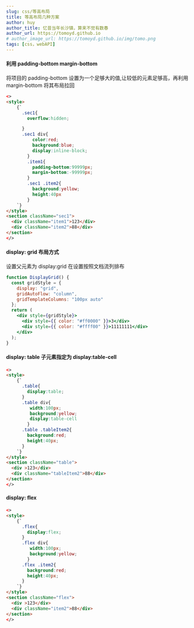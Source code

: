 ```yaml
---
slug: css/等高布局
title: 等高布局几种方案
author: huy
author_title: 忆昔当年长沙镇，算来不觉有数春
author_url: https://tomoyd.github.io
# author_image_url: https://tomoyd.github.io/img/tomo.png
tags: [css，webAPI]
---
```


#### 利用 padding-bottom margin-bottom

将项目的 padding-bottom 设置为一个足够大的值,让较低的元素足够高，再利用 margin-bottom 将其布局拉回

```html live
<>
<style>
    {`
      .sec1{
        overflow:hidden;

      }
      .sec1 div{
          color:red;
          background:blue;
          display:inline-block;
        }
        .item1{
          padding-bottom:99999px;
          margin-bottom:-99999px;
        }
        .sec1 .item2{
          background:yellow;
          height:40px
        }
    `}
</style>
<section className="sec1">
  <div className="item1">123</div>
  <div className="item2">88</div>
</section>
</>
```

#### display: grid 布局方式

设置父元素为 display:grid 在设置按照文档流列排布

```jsx live
function DisplayGrid() {
  const gridStyle = {
    display: "grid",
    gridAutoFlow: "column",
    gridTemplateColumns: "100px auto"
  };
  return (
    <div style={gridStyle}>
      <div style={{ color: "#ff0000" }}>3</div>
      <div style={{ color: "#ffff00" }}>11111111</div>
    </div>
  );
}
```

#### display: table 子元素指定为 display:table-cell

```html live
<>
<style>
    {`
      .table{
        display:table;
      }
      .table div{
         width:100px;
         background:yellow;
         display:table-cell
        }
      .table .tableItem2{
        background:red;
        height:40px;
      }
    `}
</style>
<section className="table">
  <div >123</div>
  <div className="tableItem2">88</div>
</section>
</>
```

#### display: flex

```html live
<>
<style>
    {`
      .flex{
        display:flex;
      }
      .flex div{
         width:100px;
         background:yellow;
        }
      .flex .item2{
        background:red;
        height:40px;
      }
    `}
</style>
<section className="flex">
  <div >123</div>
  <div className="item2">88</div>
</section>
</>
```
